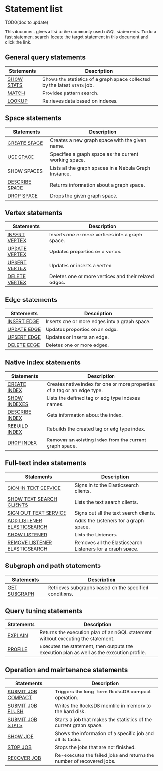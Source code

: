 # Statement list

TODO(doc to update)

This document gives a list to the commonly used nGQL statements. To do a fast statement search, locate the target statement in this document and click the link.

## General query statements

| Statements                                                          | Description                                                                |
| ------------------------------------------------------------------- | -------------------------------------------------------------------------- |
| [SHOW STATS](../7.general-query-statements/6.show/14.show-stats.md) | Shows the statistics of a graph space collected by the latest `STATS` job. |
| [MATCH](../7.general-query-statements/2.match.md)                   | Provides pattern search.                                                   |
| [LOOKUP](../7.general-query-statements/5.lookup.md)                 | Retrieves data based on indexes.                                           |

## Space statements

| Statements                                                     | Description                                            |
| -------------------------------------------------------------- | ------------------------------------------------------ |
| [CREATE SPACE](../9.space-statements/1.create-space.md)     | Creates a new graph space with the given name.         |
| [USE SPACE](../9.space-statements/2.use-space.md)           | Specifies a graph space as the current working space.  |
| [SHOW SPACES](../9.space-statements/3.show-spaces.md)       | Lists all the graph spaces in a Nebula Graph instance. |
| [DESCRIBE SPACE](../9.space-statements/4.describe-space.md) | Returns information about a graph space.               |
| [DROP SPACE](../9.space-statements/5.drop-space.md)         | Drops the given graph space.                           |

## Vertex statements

| Statements                                                  | Description                                           |
| ----------------------------------------------------------- | ----------------------------------------------------- |
| [INSERT VERTEX](../12.vertex-statements/1.insert-vertex.md) | Inserts one or more vertices into a graph space.      |
| [UPDATE VERTEX](../12.vertex-statements/2.update-vertex.md) | Updates properties on a vertex.                       |
| [UPSERT VERTEX](../12.vertex-statements/3.upsert-vertex.md) | Updates or inserts a vertex.                          |
| [DELETE VERTEX](../12.vertex-statements/4.delete-vertex.md) | Deletes one or more vertices and their related edges. |

## Edge statements

| Statements                                            | Description                                   |
| ----------------------------------------------------- | --------------------------------------------- |
| [INSERT EDGE](../13.edge-statements/1.insert-edge.md) | Inserts one or more edges into a graph space. |
| [UPDATE EDGE](../13.edge-statements/2.update-edge.md) | Updates properties on an edge.                |
| [UPSERT EDGE](../13.edge-statements/3.upsert-edge.md) | Updates or inserts an edge.                   |
| [DELETE EDGE](../13.edge-statements/4.delete-edge.md) | Deletes one or more edges.                    |

## Native index statements

| Statements                                                                 | Description                                                               |
| -------------------------------------------------------------------------- | ------------------------------------------------------------------------- |
| [CREATE INDEX](../14.native-index-statements/1.create-native-index.md)     | Creates native index for one or more properties of a tag or an edge type. |
| [SHOW INDEXES](../14.native-index-statements/2.show-native-indexes.md)     | Lists the defined tag or edg type indexes names.                          |
| [DESCRIBE INDEX](../14.native-index-statements/3.describe-native-index.md) | Gets information about the index.                                         |
| [REBUILD INDEX](../14.native-index-statements/4.rebuild-native-index.md)   | Rebuilds the created tag or edg type index.                               |
| [DROP INDEX](../14.native-index-statements/6.drop-native-index.md)         | Removes an existing index from the current graph space.                   |

## Full-text index statements

| Statements                    | Description                                                |
| ----------------------------- | ---------------------------------------------------------- |
| [SIGN IN TEXT SERVICE](../../4.deployment-and-installation/6.deploy-text-based-index/2.deploy-es.md#sign_in_to_the_text_search_clients)         | Signs in to the Elasticsearch clients.                     |
| [SHOW TEXT SEARCH CLIENTS](../../4.deployment-and-installation/6.deploy-text-based-index/2.deploy-es.md#show_text_search_clients)      | Lists the text search clients.                             |
| [SIGN OUT TEXT SERVICE](../../4.deployment-and-installation/6.deploy-text-based-index/2.deploy-es.md#sign_out_to_the_text_search_clients)         | Signs out all the text search clients.                     |
| [ADD LISTENER ELASTICSEARCH](../../4.deployment-and-installation/6.deploy-text-based-index/3.deploy-listener.md#add_full_text_listeners)    | Adds the Listeners for a graph space.                      |
| [SHOW LISTENER](../../4.deployment-and-installation/6.deploy-text-based-index/3.deploy-listener.md#show_full_text_listeners)                 | Lists the Listeners.                                       |
| [REMOVE LISTENER ELASTICSEARCH](../../4.deployment-and-installation/6.deploy-text-based-index/3.deploy-listener.md#remove_full_text_listeners) | Removes all the Elasticsearch Listeners for a graph space. |

## Subgraph and path statements

| Statements                                                | Description                                            |
| --------------------------------------------------------- | ------------------------------------------------------ |
| [GET SUBGRAPH](../16.subgraph-and-path/1.get-subgraph.md) | Retrieves subgraphs based on the specified conditions. |

## Query tuning statements

| Statements                                                        | Description                                                                               |
| ----------------------------------------------------------------- | ----------------------------------------------------------------------------------------- |
| [EXPLAIN](../17.query-tuning-statements/1.explain-and-profile.md) | Returns the execution plan of an nGQL statement without executing the statement.          |
| [PROFILE](../17.query-tuning-statements/1.explain-and-profile.md) | Executes the statement, then outputs the execution plan as well as the execution profile. |

## Operation and maintenance statements

| Statements                                                                                              | Description                                                           |
| ------------------------------------------------------------------------------------------------------- | --------------------------------------------------------------------- |
| [SUBMIT JOB COMPACT](../18.operation-and-maintenance-statements/4.job-statements.md#submit_job_compact) | Triggers the long-term RocksDB compact operation.                     |
| [SUBMIT JOB FLUSH](../18.operation-and-maintenance-statements/4.job-statements.md#submit_job_flush)     | Writes the RocksDB memfile in memory to the hard disk.                |
| [SUBMIT JOB STATS](../18.operation-and-maintenance-statements/4.job-statements.md#submit_job_stats)     | Starts a job that makes the statistics of the current graph space.    |
| [SHOW JOB](../18.operation-and-maintenance-statements/4.job-statements.md#show_job)                     | Shows the information of a specific job and all its tasks.            |
| [STOP JOB](../18.operation-and-maintenance-statements/4.job-statements.md#stop_job)                     | Stops the jobs that are not finished.                                     |
| [RECOVER JOB](../18.operation-and-maintenance-statements/4.job-statements.md#recover_job)               | Re-executes the failed jobs and returns the number of recovered jobs. |
